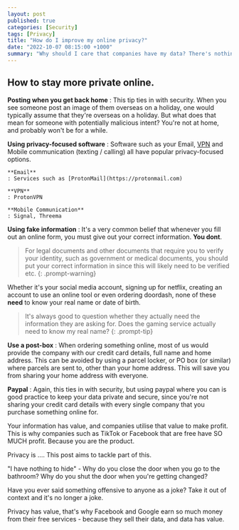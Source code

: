 ```yaml
---
layout: post
published: true
categories: [Security]
tags: [Privacy]
title: "How do I improve my online privacy?"
date: "2022-10-07 08:15:00 +1000"
summary: "Why should I care that companies have my data? There's nothing special about me. They probably already known everything anyway."
---
```


## How to stay more private online.

**Posting when you get back home**
: This tip ties in with security. When you see someone post an image of them overseas on a holiday, one 
would typically assume that they're overseas on a holiday. But what does that mean for someone with 
potentially malicious intent? You're not at home, and probably won't be for a while.

**Using privacy-focused software**
: Software such as your Email, [VPN](/posts/how-vpns-work) and Mobile
communication (texting / calling) all have popular privacy-focused options.

    **Email**
    : Services such as [ProtonMail](https://protonmail.com) 

    **VPN**
    : ProtonVPN

    **Mobile Communication**
    : Signal, Threema

**Using fake information**
: It's a very common belief that whenever you fill out an online form,
you must give out your correct information. **You dont**.

> For legal documents and other documents that require you to verify your identity, such as government or medical documents, you should put your
correct information in since this will likely need to be verified etc.
{: .prompt-warning}

Whether it's your social media account, signing up for netflix, creating an account to use an online tool or even ordering doordash, none of these **need** to know your real name or date of birth.

> It's always good to question whether they actually need the information
they are asking for. Does the gaming service actually need to know my real
name? 
{: .prompt-tip}

**Use a post-box**
: When ordering something online, most of us would provide the company
with our credit card details, full name and home address. This can be
avoided by using a parcel locker, or PO box (or similar) where parcels
are sent to, other than your home address. This will save you from
sharing your home address with everyone.

**Paypal**
: Again, this ties in with security, but using paypal where you can is
good practice to keep your data private and secure, since you're not
sharing your credit card details with every single company that you
purchase something online for.

Your information has value, and companies utilise that value to make profit. This is why
companies such as TikTok or Facebook that are free have SO MUCH profit. Because you are the product.


Privacy is .... This post aims to tackle part of this.

"I have nothing to hide" - Why do you close the door when you go to the bathroom? Why do you shut the door when you're getting
changed?

Have you ever said something offensive to anyone as a joke? Take it out of context and it's no longer a joke.

Privacy has value, that's why Facebook and Google earn so much money from their free services - because they sell
their data, and data has value.

